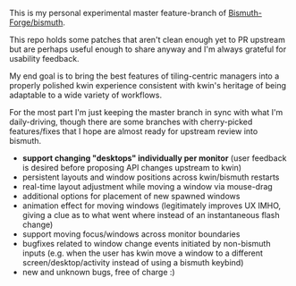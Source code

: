 This is my personal experimental master feature-branch of [Bismuth-Forge/bismuth](https://github.com/Bismuth-Forge/bismuth).


This repo holds some patches that aren't clean enough yet to PR upstream but are perhaps useful enough to share anyway and I'm always grateful for usability feedback.

My end goal is to bring the best features of tiling-centric managers into a properly polished kwin experience consistent with kwin's heritage of being adaptable to a wide variety of workflows.

For the most part I'm just keeping the master branch in sync with what I'm daily-driving, though there are some branches with cherry-picked features/fixes that I hope are almost ready for upstream review into bismuth.

* **support changing "desktops" individually per monitor** (user feedback is desired before proposing API changes upstream to kwin)
* persistent layouts and window positions across kwin/bismuth restarts
* real-time layout adjustment while moving a window via mouse-drag
* additional options for placement of new spawned windows
* animation effect for moving windows (legitimately improves UX IMHO, giving a clue as to what went where instead of an instantaneous flash change)
* support moving focus/windows across monitor boundaries
* bugfixes related to window change events initiated by non-bismuth inputs (e.g. when the user has kwin move a window to a different screen/desktop/activity instead of using a bismuth keybind)
* new and unknown bugs, free of charge :)
